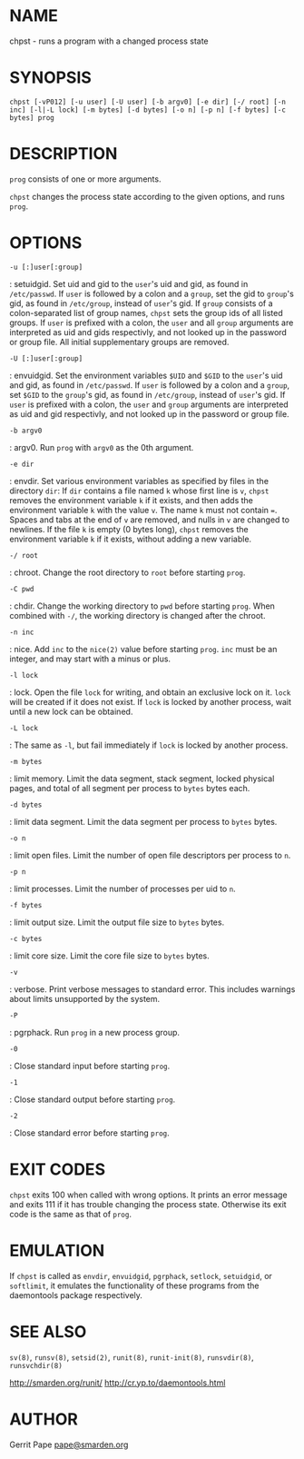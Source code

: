<!-- -*- fill-column: 80 -*- -->

# NAME

chpst - runs a program with a changed process state

# SYNOPSIS

`chpst [-vP012] [-u user] [-U user] [-b argv0] [-e dir] [-/ root] [-n inc]
[-l|-L lock] [-m bytes] [-d bytes] [-o n] [-p n] [-f bytes] [-c bytes] prog`

# DESCRIPTION

`prog` consists of one or more arguments.

`chpst` changes the process state according to the given options, and runs
`prog`.

# OPTIONS

`-u [:]user[:group]`

:   setuidgid. Set uid and gid to the `user`'s uid and gid, as found in
    `/etc/passwd`. If `user` is followed by a colon and a `group`, set the gid
    to `group`'s gid, as found in `/etc/group`, instead of `user`'s gid. If
    `group` consists of a colon-separated list of group names, `chpst` sets the
    group ids of all listed groups. If `user` is prefixed with a colon, the
    `user` and all `group` arguments are interpreted as uid and gids
    respectivly, and not looked up in the password or group file. All initial
    supplementary groups are removed.

`-U [:]user[:group]`

:   envuidgid. Set the environment variables `$UID` and `$GID` to the `user`'s
    uid and gid, as found in `/etc/passwd`. If `user` is followed by a colon and
    a `group`, set `$GID` to the `group`'s gid, as found in `/etc/group`,
    instead of `user`'s gid. If `user` is prefixed with a colon, the `user` and
    `group` arguments are interpreted as uid and gid respectivly, and not looked
    up in the password or group file.

`-b argv0`

:   argv0. Run `prog` with `argv0` as the 0th argument.

`-e dir`

:   envdir. Set various environment variables as specified by files in the
    directory `dir`: If `dir` contains a file named `k` whose first line is `v`,
    `chpst` removes the environment variable `k` if it exists, and then adds the
    environment variable `k` with the value `v`. The name `k` must not contain
    `=`. Spaces and tabs at the end of `v` are removed, and nulls in `v` are
    changed to newlines. If the file `k` is empty (0 bytes long), `chpst`
    removes the environment variable `k` if it exists, without adding a new
    variable.

`-/ root`

:   chroot. Change the root directory to `root` before starting `prog`.

`-C pwd`

:   chdir. Change the working directory to `pwd` before starting `prog`.  When
    combined with `-/`, the working directory is changed after the chroot.

`-n inc`

:   nice. Add `inc` to the `nice(2)` value before starting `prog`.  `inc` must
    be an integer, and may start with a minus or plus.

`-l lock`

:   lock. Open the file `lock` for writing, and obtain an exclusive lock on
    it. `lock` will be created if it does not exist. If `lock` is locked by
    another process, wait until a new lock can be obtained.

`-L lock`

:   The same as `-l`, but fail immediately if `lock` is locked by another
    process.

`-m bytes`

:   limit memory. Limit the data segment, stack segment, locked physical pages,
    and total of all segment per process to `bytes` bytes each.

`-d bytes`

:   limit data segment. Limit the data segment per process to `bytes` bytes.

`-o n`

:   limit open files. Limit the number of open file descriptors per process to
    `n`.

`-p n`

:   limit processes. Limit the number of processes per uid to `n`.

`-f bytes`

:   limit output size. Limit the output file size to `bytes` bytes.

`-c bytes`

:   limit core size. Limit the core file size to `bytes` bytes.

`-v`

:   verbose. Print verbose messages to standard error. This includes warnings
    about limits unsupported by the system.

`-P`

:   pgrphack. Run `prog` in a new process group.

`-0`

:   Close standard input before starting `prog`.

`-1`

:   Close standard output before starting `prog`.

`-2`

:   Close standard error before starting `prog`.

# EXIT CODES

`chpst` exits 100 when called with wrong options. It prints an error message and
exits 111 if it has trouble changing the process state.  Otherwise its exit code
is the same as that of `prog`.

# EMULATION

If `chpst` is called as `envdir`, `envuidgid`, `pgrphack`, `setlock`,
`setuidgid`, or `softlimit`, it emulates the functionality of these programs
from the daemontools package respectively.

# SEE ALSO

`sv(8)`, `runsv(8)`, `setsid(2)`, `runit(8)`, `runit-init(8)`, `runsvdir(8)`,
`runsvchdir(8)`

http://smarden.org/runit/ http://cr.yp.to/daemontools.html

# AUTHOR

Gerrit Pape <pape@smarden.org>
